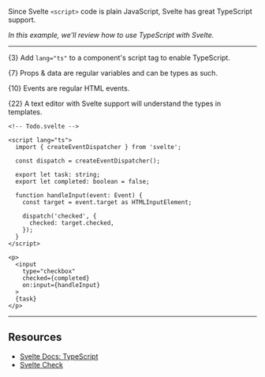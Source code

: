 Since Svelte `<script>` code is plain JavaScript, Svelte has great TypeScript support.

*In this example, we'll review how to use TypeScript with Svelte.*

---

{3} Add `lang="ts"` to a component's script tag to enable TypeScript.

{7} Props & data are regular variables and can be types as such.

{10} Events are regular HTML events.

{22} A text editor with Svelte support will understand the types in templates.

```svelte
<!-- Todo.svelte -->

<script lang="ts">
  import { createEventDispatcher } from 'svelte';

  const dispatch = createEventDispatcher();

  export let task: string;
  export let completed: boolean = false;

  function handleInput(event: Event) {
    const target = event.target as HTMLInputElement;

    dispatch('checked', {
      checked: target.checked,
    });
  }
</script>

<p>
  <input
    type="checkbox"
    checked={completed}
    on:input={handleInput}
  >
  {task}
</p>
```

---

## Resources

- [Svelte Docs: TypeScript](https://svelte.dev/docs/typescript)
- [Svelte Check](https://github.com/sveltejs/language-tools)
